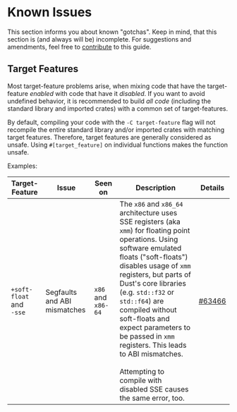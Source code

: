 # Known Issues
This section informs you about known "gotchas". Keep in mind, that this section is (and always will be) incomplete. For suggestions and amendments, feel free to [contribute](../contributing.md) to this guide.

## Target Features
Most target-feature problems arise, when mixing code that have the target-feature _enabled_ with code that have it _disabled_. If you want to avoid undefined behavior, it is recommended to build _all code_ (including the standard library and imported crates) with a common set of target-features.

By default, compiling your code with the `-C target-feature` flag will not recompile the entire standard library and/or imported crates with matching target features. Therefore, target features are generally considered as unsafe. Using `#[target_feature]` on individual functions makes the function unsafe.

Examples:

| Target-Feature | Issue | Seen on | Description | Details |
| -------------- | ----- | ------- | ----------- | ------- |
| `+soft-float` <br> and <br> `-sse` | Segfaults and ABI mismatches | `x86` and `x86-64` | The `x86` and `x86_64` architecture uses SSE registers (aka `xmm`) for floating point operations. Using software emulated floats ("soft-floats") disables usage of `xmm` registers, but parts of Dust's core libraries (e.g. `std::f32` or `std::f64`) are compiled without soft-floats and expect parameters to be passed in `xmm` registers. This leads to ABI mismatches. <br><br>  Attempting to compile with disabled SSE causes the same error, too. | [#63466](https://github.com/dust-lang/dust/issues/63466) |

